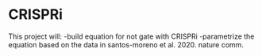# CRISPRi

This project will:
-build equation for not gate with CRISPRi
-parametrize the equation based on the data in santos-moreno et al. 2020. nature comm.
